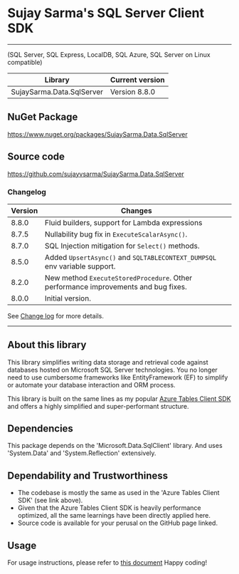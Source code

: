 ﻿# Sujay Sarma's SQL Server Client SDK
---

(SQL Server, SQL Express, LocalDB, SQL Azure, SQL Server on Linux compatible)

Library                      | Current version
-----------------------------|------------------
SujaySarma.Data.SqlServer    | Version 8.8.0

## NuGet Package
https://www.nuget.org/packages/SujaySarma.Data.SqlServer

## Source code
https://github.com/sujayvsarma/SujaySarma.Data.SqlServer

### Changelog

Version | Changes
--------|----------
8.8.0 | Fluid builders, support for Lambda expressions
8.7.5 | Nullability bug fix in `ExecuteScalarAsync()`.
8.7.0 | SQL Injection mitigation for `Select()` methods.
8.5.0 | Added `UpsertAsync()` and `SQLTABLECONTEXT_DUMPSQL` env variable support. 
8.2.0 | New method `ExecuteStoredProcedure`. Other performance improvements and bug fixes.
8.0.0 | Initial version.

See [Change log](https://github.com/sujayvsarma/SujaySarma.Data.SqlServer/blob/master/CHANGELOG.md) for more details.

---

## About this library
This library simplifies writing data storage and retrieval code against databases hosted on Microsoft SQL Server technologies. You 
no longer need to use cumbersome frameworks like EntityFramework (EF) to simplify or automate your database interaction and ORM process.

This library is built on the same lines as my popular [Azure Tables Client SDK](https://www.nuget.org/packages/SujaySarma.Data.Azure.Tables/) and 
offers a highly simplified and super-performant structure.

## Dependencies
This package depends on the 'Microsoft.Data.SqlClient' library. And uses 'System.Data' and 'System.Reflection' extensively.

## Dependability and Trustworthiness

- The codebase is mostly the same as used in the 'Azure Tables Client SDK' (see link above).
- Given that the Azure Tables Client SDK is heavily performance optimized, all the same learnings have been directly applied here.
- Source code is available for your perusal on the GitHub page linked.

## Usage

For usage instructions, please refer to [this document](https://github.com/sujayvsarma/SujaySarma.Data.SqlServer/blob/master/USAGE.md)
Happy coding!

